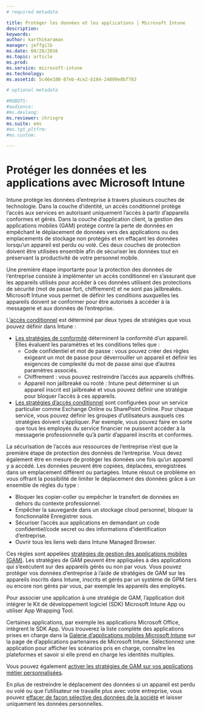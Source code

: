 ```yaml
---
# required metadata

title: Protéger les données et les applications | Microsoft Intune
description:
keywords:
author: karthikaraman
manager: jeffgilb
ms.date: 04/28/2016
ms.topic: article
ms.prod:
ms.service: microsoft-intune
ms.technology:
ms.assetid: 5c46e188-87eb-4ce2-b184-24809e8bf783

# optional metadata

#ROBOTS:
#audience:
#ms.devlang:
ms.reviewer: chrisgre
ms.suite: ems
#ms.tgt_pltfrm:
#ms.custom:

---
```


# Protéger les données et les applications avec Microsoft Intune


Intune protège les données d’entreprise à travers plusieurs couches de technologie.
  Dans la couche d’identité, un accès conditionnel protège l’accès aux services en autorisant uniquement l’accès à partir d’appareils conformes et gérés.  Dans la couche d’application client, la gestion des applications mobiles (GAM) protège contre la perte de données en empêchant le déplacement de données vers des applications ou des emplacements de stockage non protégés et en effaçant les données lorsqu’un appareil est perdu ou volé.  Ces deux couches de protection doivent être utilisées ensemble afin de sécuriser les données tout en préservant la productivité de votre personnel mobile.

Une première étape importante pour la protection des données de l’entreprise consiste à implémenter un accès conditionnel en s’assurant que les appareils utilisés pour accéder à ces données utilisent des protections de sécurité (mot de passe fort, chiffrement) et ne sont pas jailbreakés. Microsoft Intune vous permet de définir les conditions auxquelles les appareils doivent se conformer pour être autorisés à accéder à la messagerie et aux données de l’entreprise.

L[’accès conditionnel](restrict-access-to-email-and-o365-services-with-microsoft-intune.md) est déterminé par deux types de stratégies que vous pouvez définir dans Intune :
- [Les stratégies de conformité](introduction-to-device-compliance-policies-in-microsoft-intune.md) déterminent la conformité d’un appareil. Elles évaluent les paramètres et les conditions telles que :
  - Code confidentiel et mot de passe : vous pouvez créer des règles exigeant un mot de passe pour déverrouiller un appareil et définir les exigences de complexité du mot de passe ainsi que d’autres paramètres associés.
  - Chiffrement : vous pouvez restreindre l’accès aux appareils chiffrés.
  - Appareil non jailbreaké ou rooté : Intune peut déterminer si un appareil inscrit est jailbreaké et vous pouvez définir une stratégie pour bloquer l’accès à ces appareils.
- [Les stratégies d’accès conditionnel](restrict-access-to-email-and-o365-services-with-microsoft-intune.md) sont configurées pour un service particulier comme Exchange Online ou SharePoint Online. Pour chaque service, vous pouvez définir les groupes d’utilisateurs auxquels ces stratégies doivent s’appliquer. Par exemple, vous pouvez faire en sorte que tous les employés du service financier ne puissent accéder à la messagerie professionnelle qu’à partir d’appareil inscrits et conformes.

La sécurisation de l’accès aux ressources de l’entreprise n’est que la première étape de protection des données de l’entreprise. Vous devez également être en mesure de protéger les données une fois qu’un appareil y a accédé. Les données peuvent être copiées, déplacées, enregistrées dans un emplacement différent ou partagées. Intune résout ce problème en vous offrant la possibilité de limiter le déplacement des données grâce à un ensemble de règles du type :
- Bloquer les copier-coller ou empêcher le transfert de données en dehors du contexte professionnel.
- Empêcher la sauvegarde dans un stockage cloud personnel, bloquer la fonctionnalité Enregistrer sous.
- Sécuriser l’accès aux applications en demandant un code confidentiel/code secret ou des informations d’identification d’entreprise.
- Ouvrir tous les liens web dans Intune Managed Browser.

Ces règles sont appelées [stratégies de gestion des applications mobiles (GAM)](protect-app-data-using-mobile-app-management-policies-with-microsoft-intune.md).  Les stratégies de GAM peuvent être appliquées à des applications qui s’exécutent sur des appareils gérés ou non par vous.  Vous pouvez protéger vos données d’entreprise à l’aide de stratégies de GAM sur les appareils inscrits dans Intune, inscrits et gérés par un système de GPM tiers ou encore non gérés par vous, par exemple les appareils des employés.

Pour associer une application à une stratégie de GAM, l’application doit intégrer le Kit de développement logiciel (SDK) Microsoft Intune App ou utiliser App Wrapping Tool.

Certaines applications, par exemple les applications Microsoft Office, intègrent le SDK App. Vous trouverez la liste complète des applications prises en charge dans la [Galerie d’applications mobiles Microsoft Intune](https://www.microsoft.com/en-us/server-cloud/products/microsoft-intune/partners.aspx) sur la page de d’applications partenaires de Microsoft Intune. Sélectionnez une application pour afficher les scénarios pris en charge, connaître les plateformes et savoir si elle prend en charge les identités multiples.

Vous pouvez également [activer les stratégies de GAM sur vos applications métier personnalisées](decide-how-to-prepare-apps-for-mobile-application-management-with-microsoft-intune.md).

En plus de restreindre le déplacement des données si un appareil est perdu ou volé ou que l’utilisateur ne travaille plus avec votre entreprise, vous pouvez [effacer de façon sélective des données de la société](wipe-managed-company-app-data-with-microsoft-intune.md) et laisser uniquement les données personnelles.


<!--HONumber=Jun16_HO2-->


